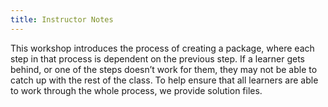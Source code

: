 ```yaml
---
title: Instructor Notes
---
```


This workshop introduces the process of creating a package, where each step in that process is dependent on the previous step. If a learner gets behind, or one of the steps doesn’t work for them, they may not be able to catch up with the rest of the class. To help ensure that all learners are able to work through the whole process, we provide solution files.
